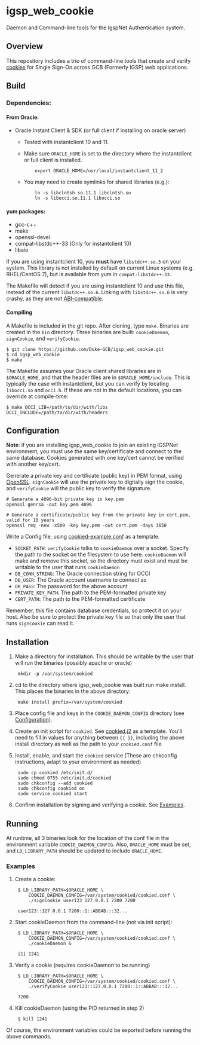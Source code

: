igsp\_web\_cookie
===============

Daemon and Command-line tools for the IgspNet Authentication system.

## Overview

This repository includes a trio of command-line tools that create and verify [cookies](http://en.wikipedia.org/wiki/HTTP_cookie) for Single Sign-On across GCB (Formerly IGSP) web applications.

## Build

### Dependencies:

#### From Oracle:

- Oracle Instant Client & SDK (or full client if installing on oracle server)
  - Tested with instantclient 10 and 11.
  - Make sure `ORACLE_HOME` is set to the directory where the instantclient or full client is installed.

            export ORACLE_HOME=/usr/local/instantclient_11_2

  - You may need to create symlinks for shared libraries (e.g.):

            ln -s libclntsh.so.11.1 libclntsh.so
            ln -s libocci.so.11.1 libocci.so

#### yum packages:

- gcc-c++
- make
- openssl-devel
- compat-libstdc++-33 (Only for instantclient 10)
- libaio

If you are using instantclient 10, you **must** have `libstdc++.so.5` on your system. This library is not installed by default on current Linux systems (e.g. RHEL/CentOS 7), but is  available from yum in `compat-libstdc++-33`.

The Makefile will detect if you are using instantclient 10 and use this file, instead of the current `libstdc++.so.6`. Linking with `libstdc++.so.6` is very crashy, as they are not [ABI-compatible](https://gcc.gnu.org/onlinedocs/libstdc++/manual/abi.html).

#### Compiling

A Makefile is included in the git repo. After cloning, type `make`. Binaries are created in the `bin` directory. Three binaries are built: `cookieDaemon`, `signCookie`, and `verifyCookie`.

    $ git clone https://github.com/Duke-GCB/igsp_web_cookie.git
    $ cd igsp_web_cookie
    $ make

The Makefile assumes your Oracle client shared libraries are in `$ORACLE_HOME`, and that the header files are in `$ORACLE_HOME/include`. This is typically the case with instantclient, but you can verify by locating `libocci.so` and `occi.h`. If these are not in the default locations, you can override at compile-time:

    $ make OCCI_LIB=/path/to/dir/with/libs OCCI_INCLUDE=/path/to/dir/with/headers

## Configuration

__Note__: if you are installing igsp\_web\_cookie to join an existing IGSPNet environment, you must use the same key/certificate and connect to the same database. Cookies generated with one key/cert cannot be verified with another key/cert.

Generate a private key and certificate (public key) in PEM format, using [OpenSSL](https://www.openssl.org). `signCookie` will use the private key to digitally sign the cookie, and `verifyCookie` will the public key to verify the signature.

    # Generate a 4096-bit private key in key.pem
    openssl genrsa -out key.pem 4096

    # Generate a certificate/public key from the private key in cert.pem, valid for 10 years
    openssl req -new -x509 -key key.pem -out cert.pem -days 3650

Write a Config file, using [cookied-example.conf](cookied-example.conf) as a template.

- `SOCKET_PATH`: `verifyCookie` talks to `cookieDaemon` over a socket. Specify the path to the socket on the filesystem to use here. `cookieDaemon` will make and remove this socket, so the directory must exist and must be writable to the user that runs `cookieDaemon`
- `DB_CONN_STRING`: The Oracle connection string for OCCI
- `DB_USER`: The Oracle account username to connect as
- `DB_PASS`: The password for the above account
- `PRIVATE_KEY_PATH`: The path to the PEM-formatted private key
- `CERT_PATH`: The path to the PEM-formatted certificate

Remember, this file contains database credentials, so protect it on your host. Also be sure to protect the private key file so that only the user that runs `signCookie` can read it.

## Installation

1. Make a directory for installation. This should be writable by the user that will run the binaries (possibly apache or oracle)

        mkdir -p /var/system/cookied

2. cd to the directory where igsp\_web\_cookie was built run make install. This places the binaries in the above directory:

        make install prefix=/var/system/cookied

3. Place config file and keys in the `COOKIE_DAEMON_CONFIG` directory (see [Configuration](#configuration)).
4. Create an init script for `cookied`. See [cookied.j2](https://github.com/Duke-GCB/gcb-ansible/blob/master/roles/igsp_web_cookie/templates/cookied.j2) as a template. You'll need to fill in values for anything between `{{ }}`, including the above install directory as well as the path to your `cookied.conf` file
5. Install, enable, and start the `cookied` service (These are chkconfig instructions, adapt to your environment as needed)

        sudo cp cookied /etc/init.d/
        sudo chmod 0755 /etc/init.d/cookied
        sudo chkconfig --add cookied
        sudo chkconfig cookied on
        sudo service cookied start

6. Confirm installation by signing and verifying a cookie. See [Examples](#examples).

## Running

At runtime, all 3 binaries look for the location of the conf file in the environment variable `COOKIE_DAEMON_CONFIG`. Also, `ORACLE_HOME` must be set, and `LD_LIBRARY_PATH` should be updated to include `ORACLE_HOME`.

### Examples

1. Create a cookie:

        $ LD_LIBRARY_PATH=$ORACLE_HOME \
            COOKIE_DAEMON_CONFIG=/var/system/cookied/cookied.conf \
            ./signCookie user123 127.0.0.1 7200 7200

        user123::127.0.0.1 7200::1::ABBAB:::32...

2. Start cookieDaemon from the command-line (not via init script):

        $ LD_LIBRARY_PATH=$ORACLE_HOME \
            COOKIE_DAEMON_CONFIG=/var/system/cookied/cookied.conf \
            ./cookieDaemon &

        [1] 1241

3. Verify a cookie (requires cookieDaemon to be running)

        $ LD_LIBRARY_PATH=$ORACLE_HOME \
            COOKIE_DAEMON_CONFIG=/var/system/cookied/cookied.conf \
            ./verifyCookie user123::127.0.0.1 7200::1::ABBAB:::32...

        7200

4. Kill cookieDaemon (using the PID returned in step 2)

        $ kill 1241

Of course, the environment variables could be exported before running the above commands.

